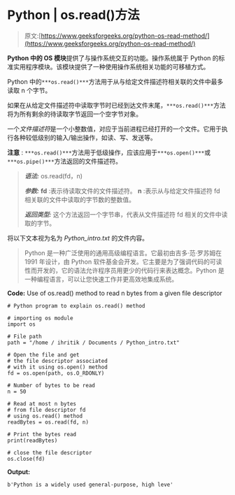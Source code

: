 # Python | os.read()方法

> 原文:[https://www.geeksforgeeks.org/python-os-read-method/](https://www.geeksforgeeks.org/python-os-read-method/)

**Python 中的 OS 模块**提供了与操作系统交互的功能。操作系统属于 Python 的标准实用程序模块。该模块提供了一种使用操作系统相关功能的可移植方式。

Python 中的`***os.read()***`方法用于从与给定文件描述符相关联的文件中最多读取 n 个字节。

如果在从给定文件描述符中读取字节时已经到达文件末尾，`***os.read()***`方法将为所有剩余的待读取字节返回一个空字节对象。

一个*文件描述符*是一个小整数值，对应于当前进程已经打开的一个文件。它用于执行各种较低级别的输入/输出操作，如读、写、发送等。

**注意** : `***os.read()***`方法用于低级操作，应该应用于`***os.open()***`或`***os.pipe()***`方法返回的文件描述符。

> ***语法:*** os.read(fd，n)
> 
> ***参数:***
> **fd** :表示待读取文件的文件描述符。
> **n** :表示从与给定文件描述符 fd 相关联的文件中读取的字节数的整数值。
> 
> ***返回类型:*** 这个方法返回一个字节串，代表从文件描述符 fd 相关的文件中读取的字节。

将以下文本视为名为 *Python_intro.txt* 的文件内容。

> Python 是一种广泛使用的通用高级编程语言。它最初由吉多·范·罗苏姆在 1991 年设计，由 Python 软件基金会开发。它主要是为了强调代码的可读性而开发的，它的语法允许程序员用更少的代码行来表达概念。Python 是一种编程语言，可以让您快速工作并更高效地集成系统。

**Code:** Use of os.read() method to read n bytes from a given file descriptor

```
# Python program to explain os.read() method 

# importing os module 
import os

# File path 
path = "/home / ihritik / Documents / Python_intro.txt"

# Open the file and get
# the file descriptor associated
# with it using os.open() method
fd = os.open(path, os.O_RDONLY)

# Number of bytes to be read
n = 50

# Read at most n bytes 
# from file descriptor fd
# using os.read() method
readBytes = os.read(fd, n)

# Print the bytes read
print(readBytes)

# close the file descriptor
os.close(fd)
```

**Output:**

```
b'Python is a widely used general-purpose, high leve'

```